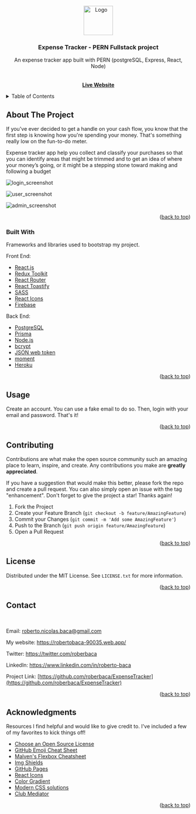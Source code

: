 <div id="top"></div>

<!-- PROJECT LOGO -->
<br />
<div align="center">
  <a href="https://expensetrackerpern.web.app/">
    <img src="https://user-images.githubusercontent.com/83043304/140669718-0a350618-f217-4247-9d91-42d00c4c292f.png" alt="Logo" width="80" height="80">
  </a>

  <h3 align="center">Expense Tracker - PERN Fullstack project</h3>

  <p align="center">
    An expense tracker app built with PERN (postgreSQL, Express, React, Node)
     <br />
     <br />
     <br />
      <a href="https://expensetrackerpern.web.app/"><strong>Live Website</strong></a>
    </p>   
</div>



<!-- TABLE OF CONTENTS -->
<details>
  <summary>Table of Contents</summary>
  <ol>
    <li>
      <a href="#about-the-project">About The Project</a>
      <ul>
        <li><a href="#built-with">Built With</a></li>
      </ul>
    </li>
    <li><a href="#usage">Usage</a></li>
    <li><a href="#contributing">Contributing</a></li>
    <li><a href="#license">License</a></li>
    <li><a href="#contact">Contact</a></li>
    <li><a href="#acknowledgments">Acknowledgments</a></li>
  </ol>
</details>



<!-- ABOUT THE PROJECT -->
## About The Project

If you've ever decided to get a handle on your cash flow, you know that the first step is knowing how you're spending your money. That's something really low on the fun-to-do meter.

Expense tracker app help you collect and classify your purchases so that you can identify areas that might be trimmed and to get an idea of where your money’s going, or it might be a stepping stone toward making and following a budget

![login_screenshot](https://user-images.githubusercontent.com/83043304/183782353-934eff68-f694-4c2c-a3e6-41ee4d4bf727.png)

![user_screenshot](https://user-images.githubusercontent.com/83043304/183782365-98e68e24-0d7a-4264-b5ea-d2f92756e765.png)

![admin_screenshot](https://user-images.githubusercontent.com/83043304/183782384-632c9089-1fe6-49a5-8735-4cddeacdf19f.png)

<p align="right">(<a href="#top">back to top</a>)</p>



### Built With

Frameworks and libraries used to bootstrap my project. 

Front End:

* [React.js](https://reactjs.org/)
* [Redux Toolkit](https://redux-toolkit.js.org/)
* [React Router](https://v5.reactrouter.com/web/guides/quick-start)
* [React Toastify](https://www.npmjs.com/package/react-toastify)
* [SASS](https://sass-lang.com/)
* [React Icons](https://react-icons.github.io/react-icons/)
* [Firebase](https://firebase.google.com/)

Back End:

* [PostgreSQL](https://www.postgresql.org/)
* [Prisma](https://www.prisma.io/)
* [Node.js](https://nodejs.org/en/)
* [bcrypt](https://www.npmjs.com/package/bcrypt)
* [JSON web token](https://jwt.io/)
* [moment](https://momentjs.com/)
* [Heroku](https://www.heroku.com/)


<p align="right">(<a href="#top">back to top</a>)</p>

<!-- USAGE EXAMPLES -->
## Usage

Create an account. You can use a fake email to do so. Then, login with your email and password. That's it!

<p align="right">(<a href="#top">back to top</a>)</p>


<!-- CONTRIBUTING -->
## Contributing

Contributions are what make the open source community such an amazing place to learn, inspire, and create. Any contributions you make are **greatly appreciated**.

If you have a suggestion that would make this better, please fork the repo and create a pull request. You can also simply open an issue with the tag "enhancement".
Don't forget to give the project a star! Thanks again!

1. Fork the Project
2. Create your Feature Branch (`git checkout -b feature/AmazingFeature`)
3. Commit your Changes (`git commit -m 'Add some AmazingFeature'`)
4. Push to the Branch (`git push origin feature/AmazingFeature`)
5. Open a Pull Request

<p align="right">(<a href="#top">back to top</a>)</p>



<!-- LICENSE -->
## License

Distributed under the MIT License. See `LICENSE.txt` for more information.

<p align="right">(<a href="#top">back to top</a>)</p>



<!-- CONTACT -->
## Contact

<br>

Email: roberto.nicolas.baca@gmail.com

My website: https://robertobaca-90035.web.app/

Twitter: https://twitter.com/roberbaca

LinkedIn: https://www.linkedin.com/in/roberto-baca

Project Link: [https://github.com/roberbaca/ExpenseTracker](https://github.com/roberbaca/ExpenseTracker)

<p align="right">(<a href="#top">back to top</a>)</p>


<!-- ACKNOWLEDGMENTS -->
## Acknowledgments

Resources I find helpful and would like to give credit to. I've included a few of my favorites to kick things off!

* [Choose an Open Source License](https://choosealicense.com)
* [GitHub Emoji Cheat Sheet](https://www.webpagefx.com/tools/emoji-cheat-sheet)
* [Malven's Flexbox Cheatsheet](https://flexbox.malven.co/)
* [Img Shields](https://shields.io)
* [GitHub Pages](https://pages.github.com)
* [React Icons](https://react-icons.github.io/react-icons/search)
* [Color Gradient](https://cssgradient.io/)
* [Modern CSS solutions](https://moderncss.dev/)
* [Club Mediator](https://www.cluemediator.com/)


<p align="right">(<a href="#top">back to top</a>)</p>


<!-- MARKDOWN LINKS & IMAGES -->
<!-- https://www.markdownguide.org/basic-syntax/#reference-style-links -->
[contributors-shield]: https://img.shields.io/github/contributors/othneildrew/Best-README-Template.svg?style=for-the-badge
[contributors-url]: https://github.com/othneildrew/ExpenseTracker/graphs/contributors
[forks-shield]: https://img.shields.io/github/forks/othneildrew/Best-README-Template.svg?style=for-the-badge
[forks-url]: https://github.com/roberbaca/ExpenseTracker/network/members
[stars-shield]: https://img.shields.io/github/stars/othneildrew/Best-README-Template.svg?style=for-the-badge
[stars-url]: https://github.com/roberbaca/ExpenseTracker/stargazers
[issues-shield]: https://img.shields.io/github/issues/othneildrew/Best-README-Template.svg?style=for-the-badge
[issues-url]: https://github.com/othneildrew/Best-README-Template/issues
[license-shield]: https://img.shields.io/github/license/othneildrew/Best-README-Template.svg?style=for-the-badge
[license-url]: https://github.com/roberbaca/ExpenseTracker/LICENSE.txt
[linkedin-shield]: https://img.shields.io/badge/-LinkedIn-black.svg?style=for-the-badge&logo=linkedin&colorB=555
[linkedin-url]: https://www.linkedin.com/in/roberto-baca
[product-screenshot]: images/screenshot.png
